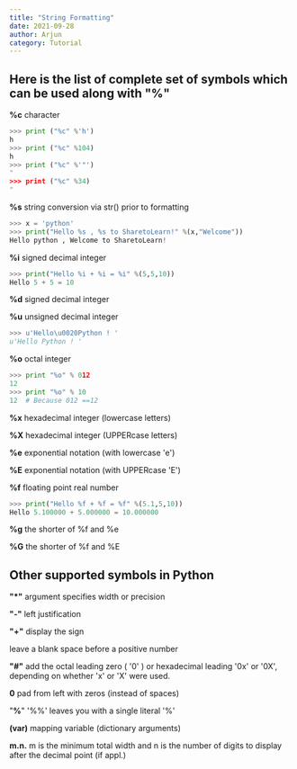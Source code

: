 ```yaml
---
title: "String Formatting"
date: 2021-09-28
author: Arjun
category: Tutorial
---
```


<h2>Here is the list of complete set of symbols which can be used along with "%"</h2>

**%c** character
```python
>>> print ("%c" %'h')
h
>>> print ("%c" %104)
h
>>> print ("%c" %'"')
"
>>> print ("%c" %34)
"
```

**%s**	string conversion via str() prior to formatting
```python
>>> x = 'python'
>>> print("Hello %s , %s to SharetoLearn!" %(x,"Welcome"))
Hello python , Welcome to SharetoLearn!
```

**%i**	signed decimal integer
```python
>>> print("Hello %i + %i = %i" %(5,5,10))
Hello 5 + 5 = 10
```

**%d**	signed decimal integer

**%u**	unsigned decimal integer
```python
>>> u'Hello\u0020Python ! '
u'Hello Python ! '
```

**%o**	octal integer
```python
>>> print "%o" % 012
12
>>> print "%o" % 10
12  # Because 012 ==12
```

**%x**	hexadecimal integer (lowercase letters)

**%X**	hexadecimal integer (UPPERcase letters)

**%e**	exponential notation (with lowercase 'e')

**%E**	exponential notation (with UPPERcase 'E')

**%f**	floating point real number
```python
>>> print("Hello %f + %f = %f" %(5.1,5,10))
Hello 5.100000 + 5.000000 = 10.000000
```

**%g**	the shorter of %f and %e

**%G**	the shorter of %f and %E


<h2>Other supported symbols in Python</h2>

**"*"**	argument specifies width or precision
	
**"-"**	 left justification

**"+"**	display the sign

<sp>	leave a blank space before a positive number
  
**"#"**	add the octal leading zero ( '0' ) or hexadecimal leading '0x' or '0X', depending on whether 'x' or 'X' were used.
  
**0**	pad from left with zeros (instead of spaces)
  
"**%**"	'%%' leaves you with a single literal '%'
  
**(var)**	mapping variable (dictionary arguments)
  
**m.n.**	m is the minimum total width and n is the number of digits to display after the decimal point (if appl.)
  
